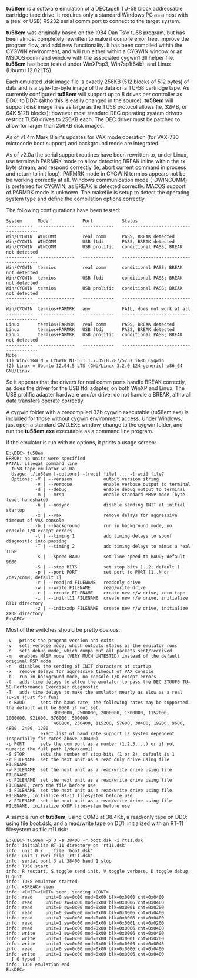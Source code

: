 <B>tu58em</B> is a software emulation of a DECtapeII TU-58 block addressable cartridge tape drive. It requires only a standard Windows PC as a host with a (real or USB) RS232 serial comm port to connect to the target system.

<B>tu58em</B> was originally based on the 1984 Dan Ts'o tu58 program, but has been almost completely rewritten to make it compile error free, improve the program flow, and add new functionality. It has been compiled within the CYGWIN environment, and will run either within a CYGWIN window or an MSDOS command window with the associated cygwin1.dll helper file. <B>tu58em</B> has been tested under WinXPsp3, Win7sp1(64b), and Linux (Ubuntu 12.02LTS).

Each emulated .dsk image file is exactly 256KB (512 blocks of 512 bytes) of data and is a byte-for-byte image of the data on a TU-58 cartridge tape. As currently configured <B>tu58em</B> will support up to 8 drives per controller as DD0: to DD7: (altho this is easily changed in the source). <B>tu58em</B> will support disk image files as large as the TU58 protocol allows (ie, 32MB, or 64K 512B blocks); however most standard DEC operating system drivers restrict TU58 drives to 256KB each. The DEC driver must be patched to allow for larger than 256KB disk images.

As of v1.4m Mark Blair's updates for VAX mode operation (for VAX-730 microcode boot support) and background mode are integrated.

As of v2.0a the serial support routines have been rewritten to, under Linux, use termios.h PARMRK mode to allow detecting BREAK inline within the rx byte stream, and respond correctly (ie, abort current command in process and return to init loop). PARMRK mode in CYGWIN termios appears not be be working correctly at all. Windows communication mode (-DWINCOMM) is preferred for CYGWIN, as BREAK is detected correctly. MACOS support of PARMRK mode is unknown. The makefile is setup to detect the operating system type and define the compilation options correctly.

The following configurations have been tested:
```
System      Mode             Port           Status
----------  --------------   ------------   --------------------------------------
Win/CYGWIN  WINCOMM          real comm      PASS, BREAK detected
Win/CYGWIN  WINCOMM          USB ftdi       PASS, BREAK detected
Win/CYGWIN  WINCOMM          USB prolific   conditional PASS, BREAK not detected
----------  --------------   ------------   --------------------------------------
Win/CYGWIN  termios          real comm      conditional PASS; BREAK not detected
Win/CYGWIN  termios          USB ftdi       conditional PASS; BREAK not detected
Win/CYGWIN  termios          USB prolific   conditional PASS; BREAK not detected
----------  --------------   ------------   --------------------------------------
Win/CYGWIN  termios+PARMRK   any            FAIL, does not work at all
----------  --------------   ------------   --------------------------------------
Linux       termios+PARMRK   real comm      PASS, BREAK detected
Linux       termios+PARMRK   USB ftdi       PASS, BREAK detected
Linux       termios+PARMRK   USB prolific   conditional PASS; BREAK not detected
----------  --------------   ------------   --------------------------------------
Note:
(1) Win/CYGWIN = CYGWIN_NT-5.1 1.7.35(0.287/5/3) i686 Cygwin
(2) Linux = Ubuntu 12.04.5 LTS (GNU/Linux 3.2.0-124-generic) x86_64 GNU/Linux
```
So it appears that the drivers for real comm ports handle BREAK correctly, as does the driver for the USB ftdi adapter, on both WinXP and Linux. The USB prolific adapter hardware and/or driver do not handle a BREAK, altho all data transfers operate correctly.

A cygwin folder with a precompiled 32b cygwin executable (tu58em.exe) is included for those without cygwin environment access. Under Windows, just open a standard CMD.EXE window, change to the cygwin folder, and run the <B>tu58em.exe</B> executable as a command line program.

If the emulator is run with no options, it prints a usage screen:

```
E:\DEC> tu58em
ERROR: no units were specified
FATAL: illegal command line
  tu58 tape emulator v2.0a
  Usage: ./tu58em [-options] -[rwci] file1 ... -[rwci] file7
  Options: -V | --version            output version string
           -v | --verbose            enable verbose output to terminal
           -d | --debug              enable debug output to terminal
           -m | --mrsp               enable standard MRSP mode (byte-level handshake)
           -n | --nosync             disable sending INIT at initial startup
           -x | --vax                remove delays for aggressive timeout of VAX console
           -b | --background         run in background mode, no console I/O except errors
           -t | --timing 1           add timing delays to spoof diagnostic into passing
           -T | --timing 2           add timing delays to mimic a real TU58
           -s | --speed BAUD         set line speed to BAUD; default 9600
           -S | --stop BITS          set stop bits 1..2; default 1
           -p | --port PORT          set port to PORT [1..N or /dev/comN; default 1]
           -r | --read|rd FILENAME   readonly drive
           -w | --write FILENAME     read/write drive
           -c | --create FILENAME    create new r/w drive, zero tape
           -i | --initrt11 FILENAME  create new r/w drive, initialize RT11 directory
           -z | --initxxdp FILENAME  create new r/w drive, initialize XXDP directory
E:\DEC>
```

Most of the switches should be pretty obvious:

```
-V   prints the program version and exits
-v   sets verbose mode, which outputs status as the emulator runs
-d   sets debug mode, which dumps out all packets sent/received
-m   enables MRSP mode (VERY MUCH UNTESTED) instead of the default original RSP mode
-n   disables the sending of INIT characters at startup
-x   remove delays for aggressive timeout of VAX console
-b   run in background mode, no console I/O except errors
-t   adds time delays to allow the emulator to pass the DEC ZTUUF0 TU-58 Performance Exerciser diagnostic
-T   adds time delays to make the emulator nearly as slow as a real TU-58 (just for fun)
-s BAUD      sets the baud rate; the following rates may be supported. the default will be 9600 if not set.
                  3000000, 2500000, 2000000, 1500000, 1152000, 1000000, 921600, 576000, 500000,
                  460800, 230400, 115200, 57600, 38400, 19200, 9600, 4800, 2400, 1200
             exact list of baud rate support is system dependent (especially for rates above 230400)
-p PORT      sets the com port as a number (1,2,3,...) or if not numeric the full path (/dev/com1)
-S STOP      sets the number of stop bits (1 or 2), default is 1
-r FILENAME  set the next unit as a read only drive using file FILENAME
-w FILENAME  set the next unit as a read/write drive using file FILENAME
-c FILENAME  set the next unit as a read/write drive using file FILENAME, zero the file before use
-i FILENAME  set the next unit as a read/write drive using file FILENAME, initialize RT-11 filesystem before use
-z FILENAME  set the next unit as a read/write drive using file FILENAME, initialize XXDP filesystem before use
```

A sample run of <B>tu58em</B>, using COM3 at 38.4Kb, a read/only tape on DD0: using file boot.dsk, and a read/write tape on DD1: initialized with an RT-11 filesystem as file rt11.dsk:

```
E:\DEC> tu58em -p 3 -s 38400 -r boot.dsk -i rt11.dsk
info: initialize RT-11 directory on 'rt11.dsk'
info: unit 0 r    file 'boot.dsk'
info: unit 1 rwci file 'rt11.dsk'
info: serial port 3 at 38400 baud 1 stop
info: TU58 start
info: R restart, S toggle send init, V toggle verbose, D toggle debug, Q quit
info: TU58 emulator started
info: <BREAK> seen
info: <INIT><INIT> seen, sending <CONT>
info: read     unit=0 sw=0x00 mod=0x00 blk=0x0000 cnt=0x0400
info: read     unit=0 sw=0x00 mod=0x00 blk=0x0006 cnt=0x0400
info: read     unit=0 sw=0x00 mod=0x00 blk=0x0001 cnt=0x0200
info: read     unit=0 sw=0x00 mod=0x00 blk=0x0006 cnt=0x0400
info: read     unit=1 sw=0x00 mod=0x00 blk=0x0006 cnt=0x0400
info: read     unit=1 sw=0x00 mod=0x00 blk=0x0001 cnt=0x0200
info: read     unit=1 sw=0x00 mod=0x00 blk=0x0006 cnt=0x0400
info: write    unit=1 sw=0x00 mod=0x00 blk=0x0006 cnt=0x0400
info: write    unit=1 sw=0x00 mod=0x00 blk=0x0001 cnt=0x0200
info: write    unit=1 sw=0x00 mod=0x00 blk=0x0000 cnt=0x0046
info: read     unit=0 sw=0x00 mod=0x00 blk=0x0006 cnt=0x0400
info: write    unit=1 sw=0x00 mod=0x00 blk=0x0006 cnt=0x0400
  [ Q typed ]
info: TU58 emulation end
E:\DEC>
```

